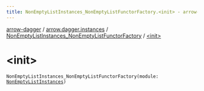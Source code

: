 ```yaml
---
title: NonEmptyListInstances_NonEmptyListFunctorFactory.<init> - arrow-dagger
---
```


[arrow-dagger](../../index.html) / [arrow.dagger.instances](../index.html) / [NonEmptyListInstances_NonEmptyListFunctorFactory](index.html) / [&lt;init&gt;](./-init-.html)

# &lt;init&gt;

`NonEmptyListInstances_NonEmptyListFunctorFactory(module: `[`NonEmptyListInstances`](../-non-empty-list-instances/index.html)`)`